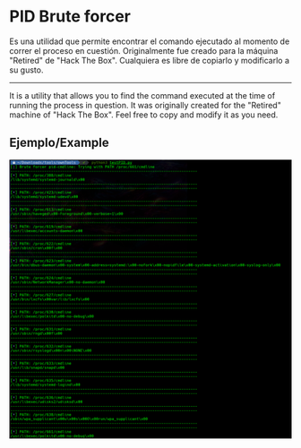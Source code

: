 # PID Brute forcer

Es una utilidad que permite encontrar el comando ejecutado al momento de correr el proceso en cuestión. Originalmente fue creado para la máquina "Retired" de "Hack The Box". Cualquiera es libre de copiarlo y modificarlo a su gusto.

---

It is a utility that allows you to find the command executed at the time of running the process in question. It was originally created for the "Retired" machine of "Hack The Box". Feel free to copy and modify it as you need.

## Ejemplo/Example

![](images/PIDBruteForcer.png)

